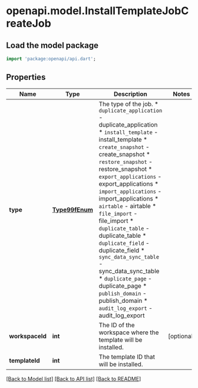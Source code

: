 # openapi.model.InstallTemplateJobCreateJob

## Load the model package
```dart
import 'package:openapi/api.dart';
```

## Properties
Name | Type | Description | Notes
------------ | ------------- | ------------- | -------------
**type** | [**Type99fEnum**](Type99fEnum.md) | The type of the job.  * `duplicate_application` - duplicate_application * `install_template` - install_template * `create_snapshot` - create_snapshot * `restore_snapshot` - restore_snapshot * `export_applications` - export_applications * `import_applications` - import_applications * `airtable` - airtable * `file_import` - file_import * `duplicate_table` - duplicate_table * `duplicate_field` - duplicate_field * `sync_data_sync_table` - sync_data_sync_table * `duplicate_page` - duplicate_page * `publish_domain` - publish_domain * `audit_log_export` - audit_log_export | 
**workspaceId** | **int** | The ID of the workspace where the template will be installed. | [optional] 
**templateId** | **int** | The template ID that will be installed. | 

[[Back to Model list]](../README.md#documentation-for-models) [[Back to API list]](../README.md#documentation-for-api-endpoints) [[Back to README]](../README.md)


